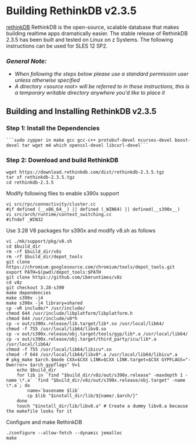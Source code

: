 <!---PACKAGE:rethinkDB--->
<!---DISTRO:SLES 12 SP2--->

# Building RethinkDB v2.3.5

[rethinkDB](https://www.rethinkdb.com/) RethinkDB is the open-source, scalable database that makes building realtime apps dramatically easier. The stable release of RethinkDB 2.3.5 has been built and tested on Linux on z Systems.  The following instructions can be used for SLES 12 SP2.

### _**General Note:**_
* _When following the steps below please use a standard permission user unless otherwise specified_
* _A directory \<source root\> will be referred to in these instructions, this is a temporary writable directory anywhere you'd like to place it_

## Building and Installing RethinkDB v2.3.5

### Step 1: Install the Dependencies

    ```sudo zypper in make gcc gcc-c++ protobuf-devel ncurses-devel boost-devel tar wget m4 which openssl-devel libcurl-devel```
   
### Step 2: Download and build RethinkDB
```
wget https://download.rethinkdb.com/dist/rethinkdb-2.3.5.tgz
tar xf rethinkdb-2.3.5.tgz
cd rethinkdb-2.3.5
```

Modify following files to enable s390x support
```
vi src/rpc/connectivity/cluster.cc
#if defined (__x86_64__) || defined (_WIN64) || defined(__s390x__)
vi src/arch/runtime/context_switching.cc
#ifndef _WIN32
```
Use 3.28 V8 packages for s390x and modify v8.sh as follows
```
vi ./mk/support/pkg/v8.sh
cd $build_dir
rm -rf $build_dir/v8z
rm -rf $build_dir/depot_tools
git clone https://chromium.googlesource.com/chromium/tools/depot_tools.git
export PATH=$(pwd)/depot_tools:$PATH
git clone https://github.com/ibmruntimes/v8z
cd v8z
git checkout 3.28-s390
make dependencies
make s390x -j4
make s390x -j4 library=shared
cp -vR include/* /usr/include/
chmod 644 /usr/include/libplatform/libplatform.h
chmod 644 /usr/include/v8*h
cp -v out/s390x.release/lib.target/lib*.so /usr/local/lib64/
chmod -f 755 /usr/local/lib64/libv8.so
cp -v out/s390x.release/obj.target/tools/gyp/lib*.a /usr/local/lib64/
cp -v out/s390x.release/obj.target/third_party/icu/lib*.a /usr/local/lib64/
chmod -f 755 /usr/local/lib64/libicu*.so
chmod -f 644 /usr/local/lib64/libv8*.a /usr/local/lib64/libicu*.a
# pkg_make $arch.$mode CXX=$CXX LINK=$CXX LINK.target=$CXX GYPFLAGS="-Dwerror= $arch_gypflags" V=1
    echo $build_dir
    for lib in `find "$build_dir/v8z/out/s390x.release" -maxdepth 1 -name \*.a` `find "$build_dir/v8z/out/s390x.release/obj.target" -name \*.a`; do
        name=`basename $lib`
        cp $lib "$install_dir/lib/${name/.$arch/}"
    done
    touch "$install_dir/lib/libv8.a" # Create a dummy libv8.a because the makefile looks for it

```
Configure and make RethinkDB
```
./configure --allow-fetch --dynamic jemalloc
make
```